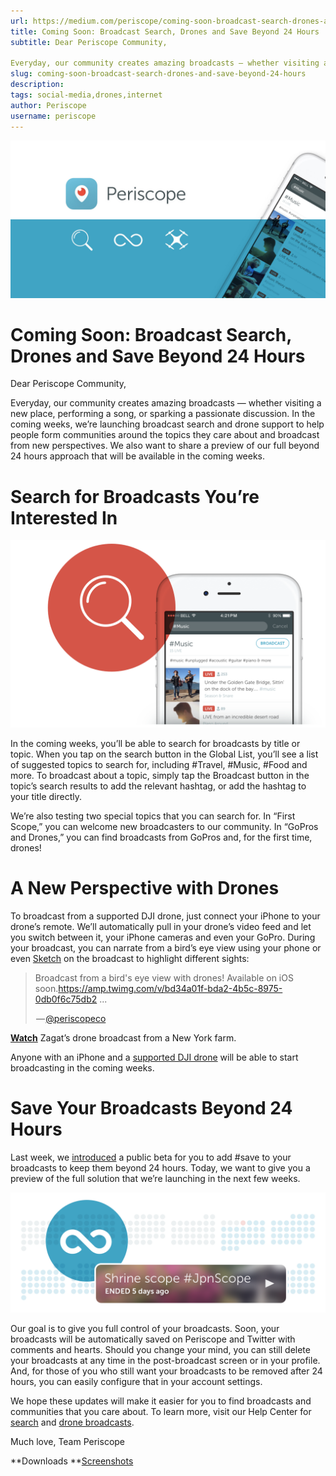```yaml
---
url: https://medium.com/periscope/coming-soon-broadcast-search-drones-and-save-beyond-24-hours-9bfe397b593a
title: Coming Soon: Broadcast Search, Drones and Save Beyond 24 Hours
subtitle: Dear Periscope Community,
 
Everyday, our community creates amazing broadcasts — whether visiting a new place, performing a song, or…
slug: coming-soon-broadcast-search-drones-and-save-beyond-24-hours
description: 
tags: social-media,drones,internet
author: Periscope
username: periscope
---
```


![](./assets/1*tWRrl7DGv0PJdhQ3bgu90w.jpeg)

# Coming Soon: Broadcast Search, Drones and Save Beyond 24 Hours

Dear Periscope Community,
 
Everyday, our community creates amazing broadcasts — whether visiting a new place, performing a song, or sparking a passionate discussion. In the coming weeks, we’re launching broadcast search and drone support to help people form communities around the topics they care about and broadcast from new perspectives. We also want to share a preview of our full beyond 24 hours approach that will be available in the coming weeks.

# **Search for Broadcasts You’re Interested In**

![](./assets/1*yxQeHS7uVxfuPpG4k0_8Uw.png)

In the coming weeks, you’ll be able to search for broadcasts by title or topic. When you tap on the search button in the Global List, you’ll see a list of suggested topics to search for, including #Travel, #Music, #Food and more. To broadcast about a topic, simply tap the Broadcast button in the topic’s search results to add the relevant hashtag, or add the hashtag to your title directly.
 
We’re also testing two special topics that you can search for. In “First Scope,” you can welcome new broadcasters to our community. In “GoPros and Drones,” you can find broadcasts from GoPros and, for the first time, drones!

# A New Perspective with Drones

To broadcast from a supported DJI drone, just connect your iPhone to your drone’s remote. We’ll automatically pull in your drone’s video feed and let you switch between it, your iPhone cameras and even your GoPro. During your broadcast, you can narrate from a bird’s eye view using your phone or even [Sketch](https://twitter.com/periscopeco/status/725452090244521984) on the broadcast to highlight different sights:

> Broadcast from a bird&#39;s eye view with drones! Available on iOS soon.https://amp.twimg.com/v/bd34a01f-bda2-4b5c-8975-0db0f6c75db2 ...
> <p>&#x200a;&mdash;&#x200a;<a href="https://twitter.com/periscopeco/status/729703816472338432">@periscopeco</a></p>

[**Watch**](https://www.periscope.tv/Zagat/1nAKEwYndllJL) Zagat’s drone broadcast from a New York farm.

Anyone with an iPhone and a [supported DJI drone](https://help.periscope.tv/customer/portal/articles/2421540) will be able to start broadcasting in the coming weeks.

# Save Your Broadcasts Beyond 24 Hours

Last week, we [introduced](https://twitter.com/periscopetv/status/728031744847433729) a public beta for you to add #save to your broadcasts to keep them beyond 24 hours. Today, we want to give you a preview of the full solution that we’re launching in the next few weeks.

![Follow Saki and her saved broadcasts around Japan](./assets/1*AdkIjUkW0eadroRhJ0HmoA.png)

Our goal is to give you full control of your broadcasts. Soon, your broadcasts will be automatically saved on Periscope and Twitter with comments and hearts. Should you change your mind, you can still delete your broadcasts at any time in the post-broadcast screen or in your profile. And, for those of you who still want your broadcasts to be removed after 24 hours, you can easily configure that in your account settings.
 
We hope these updates will make it easier for you to find broadcasts and communities that you care about. To learn more, visit our Help Center for [search](https://help.periscope.tv/customer/portal/articles/2421534) and [drone broadcasts](https://help.periscope.tv/customer/portal/articles/2421540).

Much love,
Team Periscope

**Downloads
**[Screenshots](https://www.dropbox.com/sh/i3i5x2suij8p3zo/AAAuoack62jAiHyoXKz5CAkaa/Images?dl=0)


